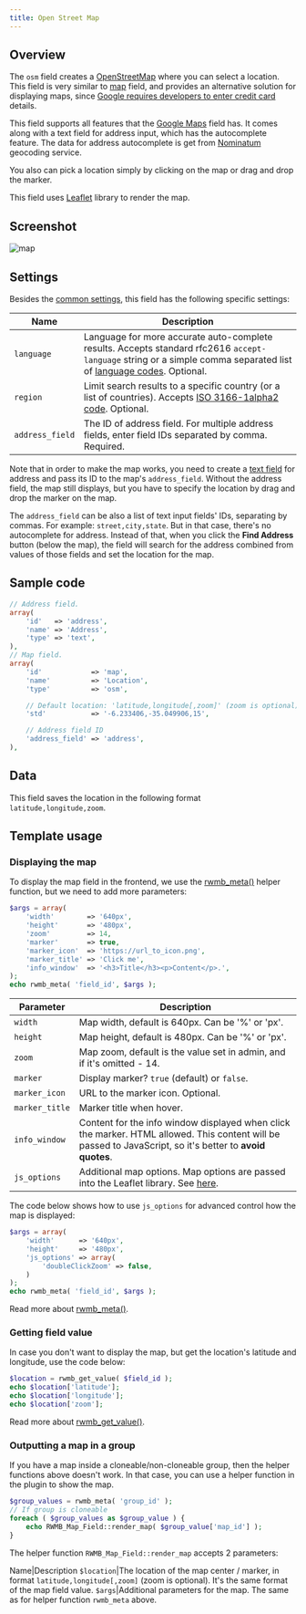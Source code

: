 ```yaml
---
title: Open Street Map
---
```


## Overview

The `osm` field creates a [OpenStreetMap](https://openstreetmap.org) where you can select a location. This field is very similar to [map](/fields/map) field, and provides an alternative solution for displaying maps, since [Google requires developers to enter credit card ](https://metabox.io/meta-box-weekly-updates-july-2018/) details.

This field supports all features that the [Google Maps](/fields/map) field has. It comes along with a text field for address input, which has the autocomplete feature. The data for address autocomplete is get from [Nominatum](https://wiki.openstreetmap.org/wiki/Nominatim) geocoding service.

You also can pick a location simply by clicking on the map or drag and drop the marker.

This field uses [Leaflet](https://leafletjs.com) library to render the map.

## Screenshot

![map](https://i.imgur.com/jJXmxrw.png)

## Settings

Besides the [common settings](/field-settings/), this field has the following specific settings:

Name | Description
--- | ---
`language` | Language for more accurate auto-complete results. Accepts standard rfc2616 `accept-language` string or a simple comma separated list of [language codes](https://www.w3.org/Protocols/rfc2616/rfc2616-sec14.html). Optional.
`region` | Limit search results to a specific country (or a list of countries). Accepts [ISO 3166-1alpha2 code](https://en.wikipedia.org/wiki/ISO_3166-1_alpha-2). Optional.
`address_field` | The ID of address field. For multiple address fields, enter field IDs separated by comma. Required.

Note that in order to make the map works, you need to create a [text field](/fields/text/) for address and pass its ID to the map's `address_field`. Without the address field, the map still displays, but you have to specify the location by drag and drop the marker on the map.

The `address_field` can be also a list of text input fields' IDs, separating by commas. For example: `street,city,state`. But in that case, there's no autocomplete for address. Instead of that, when you click the **Find Address** button (below the map), the field will search for the address combined from values of those fields and set the location for the map.

## Sample code

```php
// Address field.
array(
    'id'   => 'address',
    'name' => 'Address',
    'type' => 'text',
),
// Map field.
array(
    'id'            => 'map',
    'name'          => 'Location',
    'type'          => 'osm',

    // Default location: 'latitude,longitude[,zoom]' (zoom is optional)
    'std'           => '-6.233406,-35.049906,15',

    // Address field ID
    'address_field' => 'address',
),
```

## Data

This field saves the location in the following format `latitude,longitude,zoom`.

## Template usage

### Displaying the map

To display the map field in the frontend, we use the [rwmb_meta()](/rwmb-meta/) helper function, but we need to add more parameters:

```php
$args = array(
    'width'        => '640px',
    'height'       => '480px',
    'zoom'         => 14,
    'marker'       => true,
    'marker_icon'  => 'https://url_to_icon.png',
    'marker_title' => 'Click me',
    'info_window'  => '<h3>Title</h3><p>Content</p>.',
);
echo rwmb_meta( 'field_id', $args );
```

Parameter | Description
---|---
`width` | Map width, default is 640px. Can be '%' or 'px'.
`height` | Map height, default is 480px. Can be '%' or 'px'.
`zoom` | Map zoom, default is the value set in admin, and if it's omitted - 14.
`marker` | Display marker? `true` (default) or `false`.
`marker_icon` | URL to the marker icon. Optional.
`marker_title` | Marker title when hover.
`info_window` | Content for the info window displayed when click the marker. HTML allowed. This content will be passed to JavaScript, so it's better to **avoid quotes**.
`js_options` | Additional map options. Map options are passed into the Leaflet library. See [here](https://leafletjs.com/reference-1.3.2.html#map-option).

The code below shows how to use `js_options` for advanced control how the map is displayed:

```php
$args = array(
    'width'      => '640px',
    'height'     => '480px',
    'js_options' => array(
        'doubleClickZoom' => false,
    )
);
echo rwmb_meta( 'field_id', $args );
```

Read more about [rwmb_meta()](/rwmb-meta/).

### Getting field value

In case you don't want to display the map, but get the location's latitude and longitude, use the code below:

```php
$location = rwmb_get_value( $field_id );
echo $location['latitude'];
echo $location['longitude'];
echo $location['zoom'];
```

Read more about [rwmb_get_value()](/rwmb-get-value/).

### Outputting a map in a group

If you have a map inside a cloneable/non-cloneable group, then the helper functions above doesn't work. In that case, you can use a helper function in the plugin to show the map.

```php
$group_values = rwmb_meta( 'group_id' );
// If group is cloneable
foreach ( $group_values as $group_value ) {
    echo RWMB_Map_Field::render_map( $group_value['map_id'] );
}
```

The helper function `RWMB_Map_Field::render_map` accepts 2 parameters:

Name|Description
`$location`|The location of the map center / marker, in format `latitude,longitude[,zoom]` (zoom is optional). It's the same format of the map field value.
`$args`|Additional parameters for the map. The same as for helper function `rwmb_meta` above.
